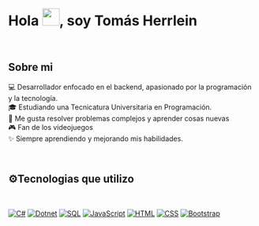 <h1>Hola <img src="https://media.giphy.com/media/hvRJCLFzcasrR4ia7z/giphy.gif" width="35">, soy Tomás Herrlein</h1>
</br>

<h2>Sobre mi</h2>

<p>
💻 Desarrollador enfocado en el backend, apasionado por la programación y la tecnología. </br>
🎓 Estudiando una Tecnicatura Universitaria en Programación. </br>
🎯 Me gusta resolver problemas complejos y aprender cosas nuevas </br>
🎮 Fan de los videojuegos </br>
✨ Siempre aprendiendo y mejorando mis habilidades.
</p>

</br>
<h2>⚙️Tecnologias que utilizo</h2>
</br>

<p>
  <a href="#"><img alt="C#" src="https://custom-icon-badges.demolab.com/badge/C%23-68217A.svg?logo=cs2&logoColor=white"></a>
  <a href="#"><img alt="Dotnet" src="https://img.shields.io/badge/Dotnet-512BD4.svg?logo=dotnet&logoColor=white"></a>
  <a href="#"><img alt="SQL" src="https://custom-icon-badges.demolab.com/badge/SQL-025E8C.svg?logo=database&logoColor=white"></a>
  <a href="#"><img alt="JavaScript" src="https://img.shields.io/badge/JavaScript-F7DF1E.svg?logo=javascript&logoColor=black"></a>
  <a href="#"><img alt="HTML" src="https://img.shields.io/badge/HTML-E34F26.svg?logo=html5&logoColor=white"></a>
  <a href="#"><img alt="CSS" src="https://img.shields.io/badge/CSS-1572B6.svg?logo=css3&logoColor=white"></a>
  <a href="#"><img alt="Bootstrap" src="https://img.shields.io/badge/Bootstrap-7952B3.svg?logo=bootstrap&logoColor=white"></a>
</p>

